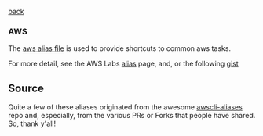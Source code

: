 [back](../../README.md)

### AWS 

The [aws alias file](aws/cli/alias) is used to provide shortcuts to common aws tasks.

For more detail, see the AWS Labs [alias](https://github.com/awslabs/awscli-aliases) page, and, or the following [gist](https://gist.github.com/micklove/76b2cb13ea4d86f4b5f4ec42b0f9939b)

## Source
Quite a few of these aliases originated from the awesome [awscli-aliases](https://github.com/awslabs/awscli-aliases) repo and, especially, from the various PRs or Forks that people have shared. So, thank y'all!


